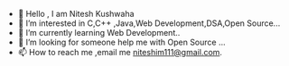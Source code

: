 - 👋 Hello , I am Nitesh Kushwaha
- 👀 I’m interested in C,C++ ,Java,Web Development,DSA,Open Source...
- 🌱 I’m currently learning Web Development..
- 💞️ I’m looking for someone help me with Open Source ...
- 📫 How to reach me ,email me niteshim111@gmail.com.

<!---
niteshim0/niteshim0 is a ✨ special ✨ repository because its `README.md` (this file) appears on your GitHub profile.
You can click the Preview link to take a look at your changes.
--->
